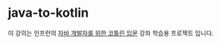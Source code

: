 # java-to-kotlin

이 강의는 인프런의 [자바 개발자를 위한 코틀린 입문](https://www.inflearn.com/course/java-to-kotlin) 강좌 학습용 프로젝트 입니다.